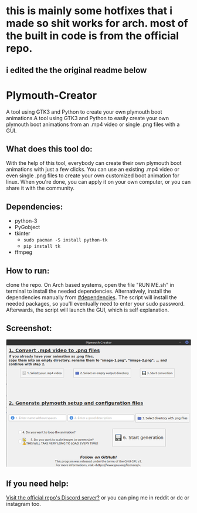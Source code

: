 # this is mainly some hotfixes that i made so shit works for arch. most of the built in code is from the official repo.
## i edited the the original readme below
# Plymouth-Creator
A tool using GTK3 and Python to create your own plymouth boot animations.A tool using GTK3 and Python to easily create your own plymouth boot animations from an .mp4 video or single .png files with a GUI.


## What does this tool do:
With the help of this tool, everybody can create their own plymouth boot animations with just a few clicks.
You can use an existing .mp4 video or even single .png files to create your own customized boot animation for linux.
When you're done, you can apply it on your own computer, or you can share it with the community.

## Dependencies:
- python-3
- PyGobject
- tkinter
    + `sudo pacman -S install python-tk`
    + `pip install tk`
- ffmpeg


## How to run:
clone the repo.
On Arch based systems, open the file "RUN ME.sh" in terminal to install the needed dependencies. Alternatively, install the dependencies manually from [#dependencies](#dependencies).
The script will install the needed packages, so you'll eventually need to enter your sudo password.
Afterwards, the script will launch the GUI, which is self explanation.

## Screenshot:
![screenshot1](https://raw.githubusercontent.com/Techcrafter/Plymouth-Creator/master/SCREENSHOTS/screenshot1.png)

## If you need help:
[Visit the official repo's Discord server?](https://discord.gg/urxKEzf)
or you can ping me in reddit or dc or instagram too.
